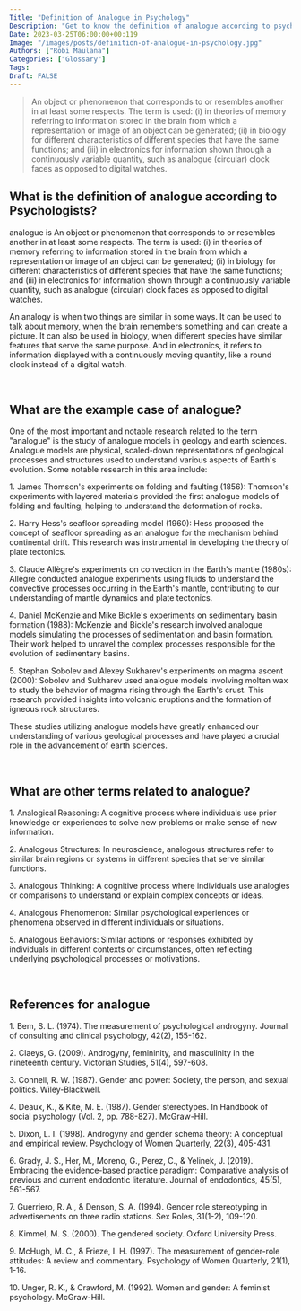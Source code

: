 ```yaml
---
Title: "Definition of Analogue in Psychology"
Description: "Get to know the definition of analogue according to psychologists."
Date: 2023-03-25T06:00:00+00:119
Image: "/images/posts/definition-of-analogue-in-psychology.jpg"
Authors: ["Robi Maulana"]
Categories: ["Glossary"]
Tags: 
Draft: FALSE
---
```





> An object or phenomenon that corresponds to or resembles another in at least some respects. The term is used: (i) in theories of memory referring to information stored in the brain from which a representation or image of an object can be generated; (ii) in biology for different characteristics of different species that have the same functions; and (iii) in electronics for information shown through a continuously variable quantity, such as analogue (circular) clock faces as opposed to digital watches.

## What is the definition of analogue according to Psychologists?

analogue is An object or phenomenon that corresponds to or resembles another in at least some respects. The term is used: (i) in theories of memory referring to information stored in the brain from which a representation or image of an object can be generated; (ii) in biology for different characteristics of different species that have the same functions; and (iii) in electronics for information shown through a continuously variable quantity, such as analogue (circular) clock faces as opposed to digital watches.

An analogy is when two things are similar in some ways. It can be used to talk about memory, when the brain remembers something and can create a picture. It can also be used in biology, when different species have similar features that serve the same purpose. And in electronics, it refers to information displayed with a continuously moving quantity, like a round clock instead of a digital watch.

 

## What are the example case of analogue?

One of the most important and notable research related to the term "analogue" is the study of analogue models in geology and earth sciences. Analogue models are physical, scaled-down representations of geological processes and structures used to understand various aspects of Earth's evolution. Some notable research in this area include:

1\. James Thomson's experiments on folding and faulting (1856): Thomson's experiments with layered materials provided the first analogue models of folding and faulting, helping to understand the deformation of rocks.

2\. Harry Hess's seafloor spreading model (1960): Hess proposed the concept of seafloor spreading as an analogue for the mechanism behind continental drift. This research was instrumental in developing the theory of plate tectonics.

3\. Claude Allègre's experiments on convection in the Earth's mantle (1980s): Allègre conducted analogue experiments using fluids to understand the convective processes occurring in the Earth's mantle, contributing to our understanding of mantle dynamics and plate tectonics.

4\. Daniel McKenzie and Mike Bickle's experiments on sedimentary basin formation (1988): McKenzie and Bickle's research involved analogue models simulating the processes of sedimentation and basin formation. Their work helped to unravel the complex processes responsible for the evolution of sedimentary basins.

5\. Stephan Sobolev and Alexey Sukharev's experiments on magma ascent (2000): Sobolev and Sukharev used analogue models involving molten wax to study the behavior of magma rising through the Earth's crust. This research provided insights into volcanic eruptions and the formation of igneous rock structures.

These studies utilizing analogue models have greatly enhanced our understanding of various geological processes and have played a crucial role in the advancement of earth sciences.

 

## What are other terms related to analogue?

1\. Analogical Reasoning: A cognitive process where individuals use prior knowledge or experiences to solve new problems or make sense of new information.

2\. Analogous Structures: In neuroscience, analogous structures refer to similar brain regions or systems in different species that serve similar functions.

3\. Analogous Thinking: A cognitive process where individuals use analogies or comparisons to understand or explain complex concepts or ideas.

4\. Analogous Phenomenon: Similar psychological experiences or phenomena observed in different individuals or situations.

5\. Analogous Behaviors: Similar actions or responses exhibited by individuals in different contexts or circumstances, often reflecting underlying psychological processes or motivations.

 

## References for analogue

1\. Bem, S. L. (1974). The measurement of psychological androgyny. Journal of consulting and clinical psychology, 42(2), 155-162.

2\. Claeys, G. (2009). Androgyny, femininity, and masculinity in the nineteenth century. Victorian Studies, 51(4), 597-608.

3\. Connell, R. W. (1987). Gender and power: Society, the person, and sexual politics. Wiley-Blackwell.

4\. Deaux, K., & Kite, M. E. (1987). Gender stereotypes. In Handbook of social psychology (Vol. 2, pp. 788-827). McGraw-Hill.

5\. Dixon, L. I. (1998). Androgyny and gender schema theory: A conceptual and empirical review. Psychology of Women Quarterly, 22(3), 405-431.

6\. Grady, J. S., Her, M., Moreno, G., Perez, C., & Yelinek, J. (2019). Embracing the evidence-based practice paradigm: Comparative analysis of previous and current endodontic literature. Journal of endodontics, 45(5), 561-567.

7\. Guerriero, R. A., & Denson, S. A. (1994). Gender role stereotyping in advertisements on three radio stations. Sex Roles, 31(1-2), 109-120.

8\. Kimmel, M. S. (2000). The gendered society. Oxford University Press.

9\. McHugh, M. C., & Frieze, I. H. (1997). The measurement of gender-role attitudes: A review and commentary. Psychology of Women Quarterly, 21(1), 1-16.

10\. Unger, R. K., & Crawford, M. (1992). Women and gender: A feminist psychology. McGraw-Hill.
